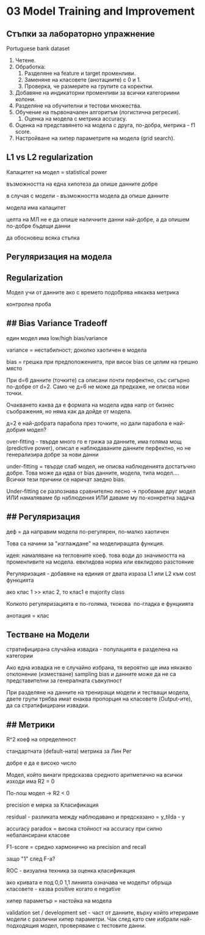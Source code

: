 # 03 Model Training and Improvement

## Стъпки за лабораторно упражнение
Portuguese bank dataset
1. Четене.
2. Обработка:
	1. Разделяне на feature и target променливи.
	2. Заменяне на класовете (анотациите) с 0 и 1.
	3. Проверка, че размерите на групите са коректни.
3. Добавяне на индикаторни променливи за всички категориини колони.
4. Разделяне на обучителни и тестови множества.
5. Oбучение на първоначален алгоритъм (логистична регресия).
	1. Оценка на модела с метрика accuracy.
6. Оценка на представянето на модела с друга, по-добра, метрика - f1 score.
7. Настройване на хипер параметрите на модела (grid search).

## L1 vs L2 regularization


Капацитет на модел = statistical power

възможността на една хипотеза да опише данните добре

в случая с модели - възможността модела да опише данните

модела има капацитет

целта на МЛ не е да опише наличните данни най-добре, а да опишем по-добре бъдещи данни

да обосновеш всяка стъпка

## Регуляризация на модела

## Regularization

Модел учи от данните ако с времето подобрява някаква метрика

контролна проба

## ## Bias Variance Tradeoff

един модел има low/high bias/variance

variance = нестабилност; доколко хаотичен е модела

bias = грешка при предположенията, при висок bias се целим на грешно място

При d=6 данните (точките) са описани почти перфектно, със сигърно по-добре от d=2. Само че д=6 не може да предкаже, не описва нови точки.

Очакването каква да е формата на модела идва напр от бизнес съображения, но няма как да дойде от модела.

д=2 е най-добрата парабола през точките, но дали парабола е най-добрия модел?

over-fitting - твърде много го е грижа за данните, има голяма мощ (predictive power), описал е наблюдаваните данните перфектно, но не генерализира добре за нови данни

under-fitting = твърде слаб модел, не описва наблюденията достатъчно добре. Това може да идва от bias данните, модела, типа модел…. Всички тези причини се наричат заедно bias.

Under-fitting се разпознава сравнително лесно -> пробваме друг модел ИЛИ намаляваме бр наблюдения ИЛИ даваме му по-конкретна задача

## ## Регуляризация

деф = да направим модела по-регулярен, по-малко хаотичен

Това са начини за "изглаждане" на моделиращата функция.

идея: намаляване на тегловните коеф. това води до значимостта на променливите на модела.
евклидова норма или евклидово разстояние

Регуляризация - добавяне на единия от двата израза L1 или L2 към cost функцията

ако клас 1 >> клас 2, то клас1 е majority class

Колкото регуляризацията е по-голяма, ткокова  по-гладка е фунцкията

анотация = клас

## Тестване на Модели

стратифицирана случайна извадка - популацията е разделена на категории

Ако една извадка не е случайно избрана, тя вероятно ще има някакво отклонение (изместване) sampling bias и данните може да не са представителни за генералната съвкупност

При разделяне на данните на трениращи модели и тестващи модела, двете групи трябва имат енаква пропорция на класовете (Output-ите), да са стратифицирани извадки.

## ## Метрики

R^2 коеф на определеност

стандартната (default-ната) метрика за Лин Рег

добре е да е високо число

Модел, който винаги предсказва средното аритметично на всички изходи има R2 = 0

По-лош модел -> R2 < 0

precision е мярка за Класификация

residual - разликата между наблюдавано и предсказано = y_tilda - y

accuracy paradox = висока стойност на accuracy при силно небалансирани класове

F1-score = средно хармонично на precision and recall

защо "1" след F-а?

ROC - визуална техника за оценка класификация

ако кривата е под 0,0 1,1 линията означава че моделът обръща класовете - казва positive когато е negative

хипер параметър = настойка на модела

validation set / development set - част от данните, върху който итерираме модели с различни хипер параметри. Чак след като сме избрали най-подходящия модел, проверяваме с тестовите данни.